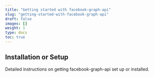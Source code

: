 ```yaml
---
title: "Getting started with facebook-graph-api"
slug: "getting-started-with-facebook-graph-api"
draft: false
images: []
weight: 1
type: docs
toc: true
---
```


## Installation or Setup
Detailed instructions on getting facebook-graph-api set up or installed.

